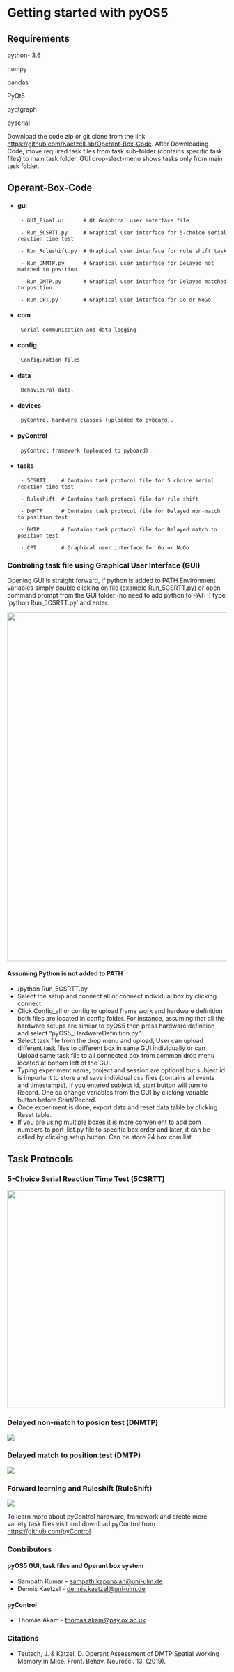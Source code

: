 # Getting started with pyOS5
## Requirements

python- 3.6

numpy

pandas

PyQt5

pyqtgraph

pyserial

Download the code zip or git clone from the link https://github.com/KaetzelLab/Operant-Box-Code. After Downloading Code, move required task files from task sub-folder (contains specific task files) to main task folder. GUI drop-slect-menu shows tasks only from main task folder.
## Operant-Box-Code
- #### gui  
       - GUI_Final.ui      # Qt Graphical user interface file 
       
       - Run_5CSRTT.py     # Graphical user interface for 5-choice serial reaction time test
      
       - Run_Ruleshift.py  # Graphical user interface for rule shift task

       - Run_DNMTP.py      # Graphical user interface for Delayed not matched to position
	    
       - Run_DMTP.py       # Graphical user interface for Delayed matched to position	
	    
       - Run_CPT.py        # Graphical user interface for Go or NoGo
- #### com           
       Serial communication and data logging
   
- #### config       
       Configuration files
   
- #### data         
       Behavioural data.   
    
- #### devices      
       pyControl hardware classes (uploaded to pyboard).
    
- #### pyControl    
       pyControl framework (uploaded to pyboard).
    
- #### tasks      

       - 5CSRTT     # Contains task protocol file for 5 choice serial reaction time test
      
       - Ruleshift  # Contains task protocol file for rule shift      

       - DNMTP      # Contains task protocol file for Delayed non-match to position test      
	    
       - DMTP       # Contains task protocol file for Delayed match to position test      	
	    
       - CPT        # Graphical user interface for Go or NoGo
               
### Controling task file using Graphical User Interface (GUI)
Opening GUI is straight forward, if python is added to PATH Environment variables simply double clicking on file (example Run_5CSRTT.py) or open command prompt from the GUI folder (no need to add python to PATH) type ‘python Run_5CSRTT.py’ and enter.


<img src="https://user-images.githubusercontent.com/71041273/112692291-fdcc9a00-8e7e-11eb-8848-56fdb4c66116.gif" width="800"/>

#### Assuming Python is not added to PATH
- /python Run_5CSRTT.py
- Select the setup and connect all or connect individual box by clicking connect
- Click Config_all or config to upload frame work and hardware definition both files are located in config folder. For instance, assuming that all the hardware setups are similar to pyOS5 then press hardware definition and select “pyOS5_HardwareDefinition.py”.
- Select task file from the drop menu and upload, User can upload different task files to different box in same GUI individually or can Upload same task file to all connected box from common drop menu located at bottom left of the GUI.
- Typing experiment name, project and session are optional but subject id is important to store and save individual csv files (contains all events and timestamps), If you entered subject id, start button will turn to Record. One ca change variables from the GUI by clicking variable button before Start/Record.
- Once experiment is done, export data and reset data table by clicking Reset table.
- If you are using multiple boxes it is more convenient to add com numbers to port_list.py file to specific box order and later, it can be called by clicking setup button. Can be store 24 box com list.




## Task Protocols
### 5-Choice Serial Reaction Time Test (5CSRTT)
<img src="https://user-images.githubusercontent.com/71041273/112692560-72073d80-8e7f-11eb-863c-db57f6ed7e54.gif" width="500"/>



### Delayed non-match to posion test (DNMTP)
<img src="https://user-images.githubusercontent.com/71041273/112693334-bf37df00-8e80-11eb-808b-83b1ce577970.jpg">


### Delayed match to position test (DMTP)
<img src="https://user-images.githubusercontent.com/71041273/112693471-f9a17c00-8e80-11eb-95a1-c2a62427503c.jpg">

### Forward learning and Ruleshift (RuleShift)
<img src="https://github.com/KaetzelLab/Operant-Box-Code/Images and Animations/WM_flowChart.jpg">





To learn more about pyControl hardware, framework and create more variety task files visit and download pyControl from https://github.com/pyControl

### Contributors
#### pyOS5 GUI, task files and Operant box system
- Sampath Kumar  - sampath.kapanaiah@uni-ulm.de
- Dennis Kaetzel - dennis.kaetzel@uni-ulm.de
#### pyControl
- Thomas Akam  - thomas.akam@psy.ox.ac.uk 


### Citations
- Teutsch, J. & Kätzel, D. Operant Assessment of DMTP Spatial Working Memory in Mice. Front. Behav. Neurosci. 13, (2019).
    
